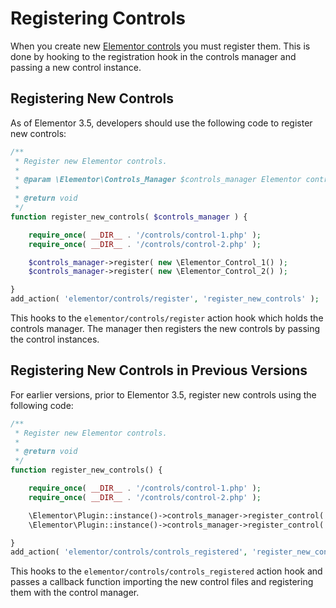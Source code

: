 # Registering Controls

When you create new [Elementor controls](/controls/) you must register them. This is done by hooking to the registration hook in the controls manager and passing a new control instance.

## Registering New Controls

As of Elementor 3.5, developers should use the following code to register new controls:

```php
/**
 * Register new Elementor controls.
 *
 * @param \Elementor\Controls_Manager $controls_manager Elementor controls manager.
 *
 * @return void
 */
function register_new_controls( $controls_manager ) {

	require_once( __DIR__ . '/controls/control-1.php' );
	require_once( __DIR__ . '/controls/control-2.php' );

	$controls_manager->register( new \Elementor_Control_1() );
	$controls_manager->register( new \Elementor_Control_2() );

}
add_action( 'elementor/controls/register', 'register_new_controls' );
```

This hooks to the `elementor/controls/register` action hook which holds the controls manager. The manager then registers the new controls by passing the control instances.

## Registering New Controls in Previous Versions

For earlier versions, prior to Elementor 3.5, register new controls using the following code:

```php
/**
 * Register new Elementor controls.
 *
 * @return void
 */
function register_new_controls() {

	require_once( __DIR__ . '/controls/control-1.php' );
	require_once( __DIR__ . '/controls/control-2.php' );

	\Elementor\Plugin::instance()->controls_manager->register_control( 'control-name', new \Elementor_Control_1() );
	\Elementor\Plugin::instance()->controls_manager->register_control( 'control-name', new \Elementor_Control_2() );

}
add_action( 'elementor/controls/controls_registered', 'register_new_controls' );
```

This hooks to the `elementor/controls/controls_registered` action hook and passes a callback function importing the new control files and registering them with the control manager.
